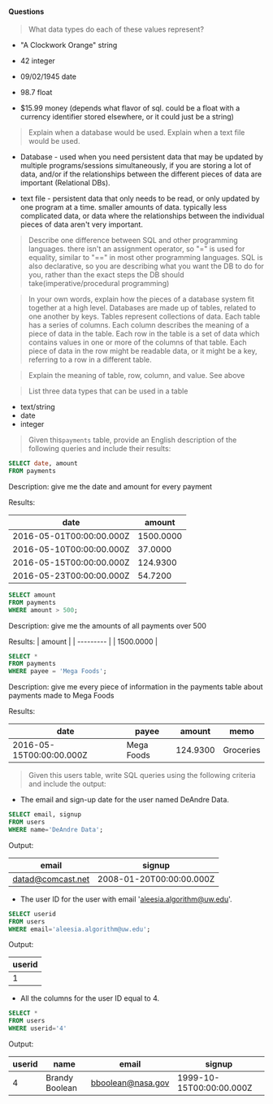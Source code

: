 #### Questions

> What data types do each of these values represent?

- "A Clockwork Orange"
  string

- 42
  integer

- 09/02/1945
  date

- 98.7
  float

- \$15.99
  money (depends what flavor of sql. could be a float with a currency identifier stored elsewhere, or it could just be a string)

> Explain when a database would be used. Explain when a text file would be used.

- Database - used when you need persistent data that may be updated by multiple programs/sessions simultaneously, if you are storing a lot of data, and/or if the relationships between the different pieces of data are important (Relational DBs).

- text file - persistent data that only needs to be read, or only updated by one program at a time. smaller amounts of data. typically less complicated data, or data where the relationships between the individual pieces of data aren't very important.

> Describe one difference between SQL and other programming languages.
> there isn't an assignment operator, so "=" is used for equality, similar to "==" in most other programming languages.
> SQL is also declarative, so you are describing what you want the DB to do for you, rather than the exact steps the DB should take(imperative/procedural programming)

> In your own words, explain how the pieces of a database system fit together at a high level.
> Databases are made up of tables, related to one another by keys.
> Tables represent collections of data. Each table has a series of columns. Each column describes the meaning of a piece of data in the table. Each row in the table is a set of data which contains values in one or more of the columns of that table. Each piece of data in the row might be readable data, or it might be a key, referring to a row in a different table.

> Explain the meaning of table, row, column, and value.
> See above

> List three data types that can be used in a table

- text/string
- date
- integer

> Given this`payments` table, provide an English description of the following queries and include their results:

```sql
SELECT date, amount
FROM payments
```

Description: give me the date and amount for every payment

Results:

| date                     | amount    |
| ------------------------ | --------- |
| 2016-05-01T00:00:00.000Z | 1500.0000 |
| 2016-05-10T00:00:00.000Z | 37.0000   |
| 2016-05-15T00:00:00.000Z | 124.9300  |
| 2016-05-23T00:00:00.000Z | 54.7200   |

```sql
SELECT amount
FROM payments
WHERE amount > 500;
```

Description: give me the amounts of all payments over 500

Results:
| amount |
| --------- |
| 1500.0000 |

```sql
SELECT *
FROM payments
WHERE payee = 'Mega Foods';
```

Description: give me every piece of information in the payments table about payments made to Mega Foods

Results:

| date                     | payee      | amount   | memo      |
| ------------------------ | ---------- | -------- | --------- |
| 2016-05-15T00:00:00.000Z | Mega Foods | 124.9300 | Groceries |

> Given this users table, write SQL queries using the following criteria and include the output:

- The email and sign-up date for the user named DeAndre Data.

```sql
SELECT email, signup
FROM users
WHERE name='DeAndre Data';
```

Output:

| email             | signup                   |
| ----------------- | ------------------------ |
| datad@comcast.net | 2008-01-20T00:00:00.000Z |

- The user ID for the user with email 'aleesia.algorithm@uw.edu'.

```sql
SELECT userid
FROM users
WHERE email='aleesia.algorithm@uw.edu';
```

Output:

| userid |
| ------ |
| 1      |

- All the columns for the user ID equal to 4.

```sql
SELECT *
FROM users
WHERE userid='4'
```

Output:

| userid | name           | email             | signup                   |
| ------ | -------------- | ----------------- | ------------------------ |
| 4      | Brandy Boolean | bboolean@nasa.gov | 1999-10-15T00:00:00.000Z |
